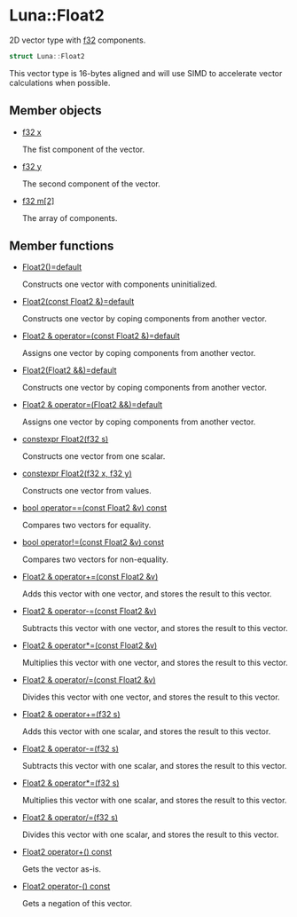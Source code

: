 # Luna::Float2
2D vector type with [f32](group___runtime_base_type_1gad34d88453d37b65a09797bad37f2f527.md) components. 

```c++
struct Luna::Float2
```

This vector type is 16-bytes aligned and will use SIMD to accelerate vector calculations when possible. 

## Member objects
* [f32 x](struct_luna_1_1_float2_1a6b05cac69c0301ab972c27ce208373be.md)

    The fist component of the vector. 

* [f32 y](struct_luna_1_1_float2_1ab7291adeb8828a0cba3aedf332c2053d.md)

    The second component of the vector. 

* [f32 m[2]](struct_luna_1_1_float2_1a00e1f347f78a7c24788f1c21b23f8e14.md)

    The array of components. 

## Member functions
* [Float2()=default](struct_luna_1_1_float2_1a0c053e42a3750cf70f417bfe07c215fa.md)

    Constructs one vector with components uninitialized. 

* [Float2(const Float2 &)=default](struct_luna_1_1_float2_1a9d5a99f668f93f9ee3c4a6b5c75288e5.md)

    Constructs one vector by coping components from another vector. 

* [Float2 & operator=(const Float2 &)=default](struct_luna_1_1_float2_1a29fa375c8753b660e1ea94b9cf008adc.md)

    Assigns one vector by coping components from another vector. 

* [Float2(Float2 &&)=default](struct_luna_1_1_float2_1ab624f1de3bd0746ff3bf41fe42b4e7c5.md)

    Constructs one vector by coping components from another vector. 

* [Float2 & operator=(Float2 &&)=default](struct_luna_1_1_float2_1a48c9b1589274634d5f3a490e55580e42.md)

    Assigns one vector by coping components from another vector. 

* [constexpr Float2(f32 s)](struct_luna_1_1_float2_1aa28bfa90a16de0437fe605da9d4ace24.md)

    Constructs one vector from one scalar. 

* [constexpr Float2(f32 x, f32 y)](struct_luna_1_1_float2_1ab9d4f3fd56e27d4e5d4cc40cca69c9c0.md)

    Constructs one vector from values. 

* [bool operator==(const Float2 &v) const](struct_luna_1_1_float2_1aff5e39ce0efe5dbc41d2fdf9ba814521.md)

    Compares two vectors for equality. 

* [bool operator!=(const Float2 &v) const](struct_luna_1_1_float2_1ab662a2122abc8096229e96c4151ec19b.md)

    Compares two vectors for non-equality. 

* [Float2 & operator+=(const Float2 &v)](struct_luna_1_1_float2_1a6fc3cfb8d47f85a04df693e3702c5659.md)

    Adds this vector with one vector, and stores the result to this vector. 

* [Float2 & operator-=(const Float2 &v)](struct_luna_1_1_float2_1a7a998d28df06a4d367a635c8026b7e15.md)

    Subtracts this vector with one vector, and stores the result to this vector. 

* [Float2 & operator*=(const Float2 &v)](struct_luna_1_1_float2_1adb4e0e53f550a8282408eada6d7fbca2.md)

    Multiplies this vector with one vector, and stores the result to this vector. 

* [Float2 & operator/=(const Float2 &v)](struct_luna_1_1_float2_1afa83f92fdbb3c5495a7a65ffe95a3e36.md)

    Divides this vector with one vector, and stores the result to this vector. 

* [Float2 & operator+=(f32 s)](struct_luna_1_1_float2_1ad8613657abd62edd369ec89fe92e2215.md)

    Adds this vector with one scalar, and stores the result to this vector. 

* [Float2 & operator-=(f32 s)](struct_luna_1_1_float2_1acf6fd1ed0b8fc7d0b422dcf8b22b1198.md)

    Subtracts this vector with one scalar, and stores the result to this vector. 

* [Float2 & operator*=(f32 s)](struct_luna_1_1_float2_1aaf13bc75e0fd2f8180b84e21d35ed0e6.md)

    Multiplies this vector with one scalar, and stores the result to this vector. 

* [Float2 & operator/=(f32 s)](struct_luna_1_1_float2_1a815a34c15ffa50401abd1a19615fe78b.md)

    Divides this vector with one scalar, and stores the result to this vector. 

* [Float2 operator+() const](struct_luna_1_1_float2_1ad1550d574281a43bc7a88dc4c8e1a19e.md)

    Gets the vector as-is. 

* [Float2 operator-() const](struct_luna_1_1_float2_1a953596bab0aa83a5c4310f8043245fe0.md)

    Gets a negation of this vector. 

